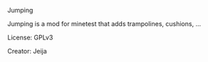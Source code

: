 Jumping

Jumping is a mod for minetest that adds trampolines, cushions, ...

License: GPLv3

Creator: Jeija
